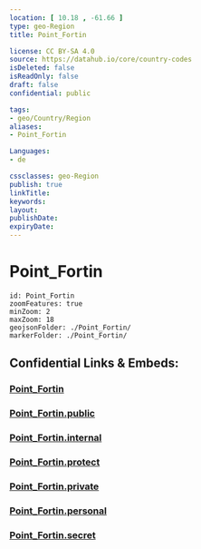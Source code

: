 ```yaml
---
location: [ 10.18 , -61.66 ] 
type: geo-Region
title: Point_Fortin

license: CC BY-SA 4.0
source: https://datahub.io/core/country-codes
isDeleted: false
isReadOnly: false
draft: false
confidential: public

tags:
- geo/Country/Region
aliases:
- Point_Fortin

Languages:
- de

cssclasses: geo-Region
publish: true
linkTitle: 
keywords: 
layout: 
publishDate: 
expiryDate: 
---
```


# Point_Fortin

```leaflet
id: Point_Fortin
zoomFeatures: true 
minZoom: 2 
maxZoom: 18
geojsonFolder: ./Point_Fortin/
markerFolder: ./Point_Fortin/
```


## Confidential Links & Embeds: 

### [Point_Fortin](/_Standards/Earth/Continent/America~Caribbean/Trinidad_and_Tobago~Islands/Regions~Trinidad-Tobago/Point_Fortin.md) 

### [Point_Fortin.public](/_public/Earth/Continent/America~Caribbean/Trinidad_and_Tobago~Islands/Regions~Trinidad-Tobago/Point_Fortin.public.md) 

### [Point_Fortin.internal](/_internal/Earth/Continent/America~Caribbean/Trinidad_and_Tobago~Islands/Regions~Trinidad-Tobago/Point_Fortin.internal.md) 

### [Point_Fortin.protect](/_protect/Earth/Continent/America~Caribbean/Trinidad_and_Tobago~Islands/Regions~Trinidad-Tobago/Point_Fortin.protect.md) 

### [Point_Fortin.private](/_private/Earth/Continent/America~Caribbean/Trinidad_and_Tobago~Islands/Regions~Trinidad-Tobago/Point_Fortin.private.md) 

### [Point_Fortin.personal](/_personal/Earth/Continent/America~Caribbean/Trinidad_and_Tobago~Islands/Regions~Trinidad-Tobago/Point_Fortin.personal.md) 

### [Point_Fortin.secret](/_secret/Earth/Continent/America~Caribbean/Trinidad_and_Tobago~Islands/Regions~Trinidad-Tobago/Point_Fortin.secret.md)

